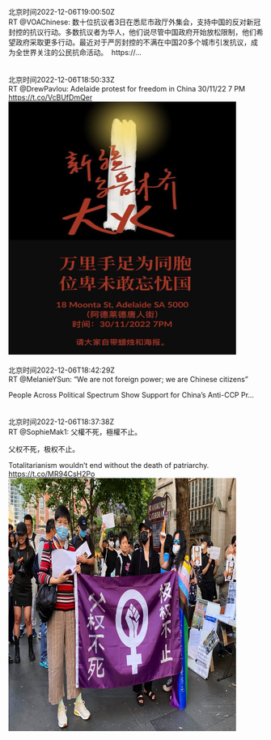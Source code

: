 北京时间2022-12-06T19:00:50Z<br>RT @VOAChinese: 数十位抗议者3日在悉尼市政厅外集会，支持中国的反对新冠封控的抗议行动。多数抗议者为华人，他们说尽管中国政府开始放松限制，他们希望政府采取更多行动。最近对于严厉封控的不满在中国20多个城市引发抗议，成为全世界关注的公民抗命活动。 
https://…<br><br><br>北京时间2022-12-06T18:50:33Z<br>RT @DrewPavlou: Adelaide protest for freedom in China 30/11/22 7 PM https://t.co/VcBUfDmQer<br><img src='/temp/image/2022/n-Month-12/1600080246807859200_0.jpg' width='450' height='500'><br><br>北京时间2022-12-06T18:42:29Z<br>RT @MelanieYSun: “We are not foreign power; we are Chinese citizens”

People Across Political Spectrum Show Support for China’s Anti-CCP Pr…<br><br><br>北京时间2022-12-06T18:37:38Z<br>RT @SophieMak1: 父權不死，極權不止。

父权不死，极权不止。

Totalitarianism wouldn’t end without the death of patriarchy. https://t.co/MR94CsH2Po<br><img src='/temp/image/2022/n-Month-12/1600076995672838145_0.jpg' width='450' height='500'><br><br>